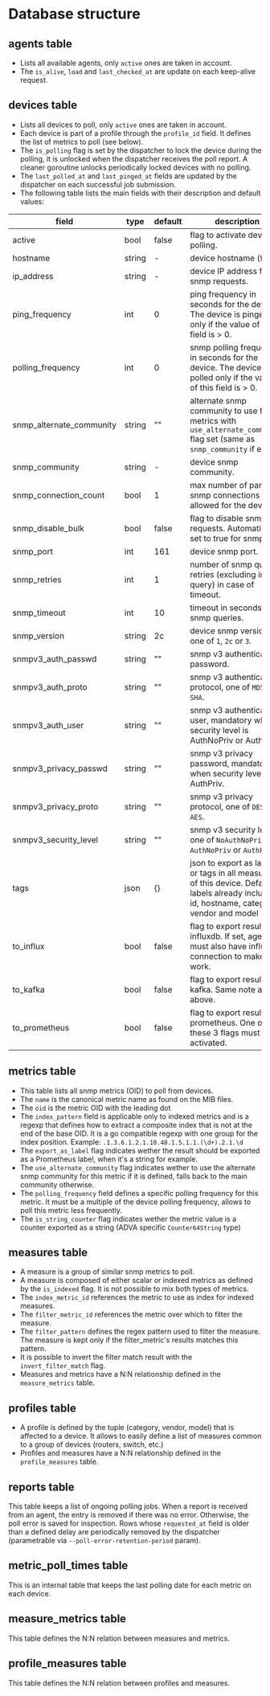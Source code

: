 Database structure
==================

## agents table

- Lists all available agents, only `active` ones are taken in account.
- The `is_alive`, `load` and `last_checked_at` are update on each keep-alive request.

## devices table

- Lists all devices to poll, only `active` ones are taken in account.
- Each device is part of a profile through the `profile_id` field. It defines the list of metrics to poll (see below).
- The `is_polling` flag is set by the dispatcher to lock the device during the polling, it is unlocked when the dispatcher receives the poll report. A cleaner goroutine unlocks periodically locked devices with no polling.
- The `last_polled_at` and `last_pinged_at` fields are updated by the dispatcher on each successful job submission.
- The following table lists the main fields with their description and default values:

| field                      | type   | default | description
| ---------------------------| ------ | ------- | --------------------------------------------------------------
| active                     | bool   | false   | flag to activate device polling.
| hostname                   | string | -       | device hostname (fqdn)
| ip\_address                | string | -       | device IP address for snmp requests.
| ping\_frequency            | int    | 0       | ping frequency in seconds for the device. The device is pinged only if the value of this field is > 0.
| polling\_frequency         | int    | 0       | snmp polling frequency in seconds for the device. The device is polled only if the value of this field is > 0.
| snmp\_alternate\_community | string |""       | alternate snmp community to use for metrics with `use_alternate_community` flag set (same as `snmp_community` if empty)
| snmp\_community            | string | -       | device snmp community.
| snmp\_connection\_count    | bool   | 1       | max number of parallel snmp connections allowed for the device.
| snmp\_disable\_bulk        | bool   | false   | flag to disable snmp bulk requests. Automatically set to true for snmp v1.
| snmp\_port                 | int    | 161     | device snmp port.
| snmp\_retries              | int    | 1       | number of snmp query retries (excluding initial query) in case of timeout.
| snmp\_timeout              | int    | 10      | timeout in seconds for snmp queries.
| snmp\_version              | string | 2c      | device snmp version, one of `1`, `2c` or `3`.
| snmpv3\_auth\_passwd       | string | ""      | snmp v3 authentication password.
| snmpv3\_auth\_proto        | string | ""      | snmp v3 authentication protocol, one of `MD5` or `SHA`.
| snmpv3\_auth\_user         | string | ""      | snmp v3 authentication user, mandatory when security level is AuthNoPriv or AuthPriv.
| snmpv3\_privacy\_passwd    | string | ""      | snmp v3 privacy password, mandatory when security level is AuthPriv.
| snmpv3\_privacy\_proto     | string | ""      | snmp v3 privacy protocol, one of `DES` or `AES`.
| snmpv3\_security\_level    | string | ""      | snmp v3 security level, one of `NoAuthNoPriv`, `AuthNoPriv` or `AuthPriv`.
| tags                       | json   | {}      | json to export as labels or tags in all measures of this device. Default labels already include: id, hostname, category, vendor and model
| to\_influx                 | bool   | false   | flag to export results to influxdb. If set, agents must also have influx connection to make it work.
| to\_kafka                  | bool   | false   | flag to export results to kafka. Same note as above.
| to\_prometheus             | bool   | false   | flag to export results to prometheus. One of these 3 flags must be activated.

## metrics table

- This table lists all snmp metrics (OID) to poll from devices.
- The `name` is the canonical metric name as found on the MIB files.
- The `oid` is the metric OID with the leading dot
- The `index_pattern` field is applicable only to indexed metrics and is a regexp that defines how to extract a composite index that is not at the end of the base OID. It is a go compatible regexp with one group for the index position. Example: `.1.3.6.1.2.1.10.48.1.5.1.1.(\d+).2.1.\d`
- The `export_as_label` flag indicates wether the result should be exported as a Prometheus label, when it's a string for example.
- The `use_alternate_community` flag indicates wether to use the alternate snmp community for this metric if it is defined, falls back to the main community otherwise.
- The `polling_frequency` field defines a specific polling frequency for this metric. It must be a multiple of the device polling frequency, allows to poll this metric less frequently.
- The `is_string_counter` flag indicates wether the metric value is a counter exported as a string (ADVA specific `Counter64String` type)

## measures table

- A measure is a group of similar snmp metrics to poll.
- A measure is composed of either scalar or indexed metrics as defined by the `is_indexed` flag. It is not possible to mix both types of metrics.
- The `index_metric_id` references the metric to use as index for indexed measures.
- The `filter_metric_id` references the metric over which to filter the measure.
- The `filter_pattern` defines the regex pattern used to filter the measure. The measure is kept only if the filter\_metric's results matches this pattern.
- It is possible to invert the filter match result with the `invert_filter_match` flag.
- Measures and metrics have a N:N relationship defined in the `measure_metrics` table.

## profiles table

- A profile is defined by the tuple (category, vendor, model) that is affected to a device. It allows to easily define a list of measures common to a group of devices (routers, switch, etc.)
- Profiles and measures have a N:N relationship defined in the `profile_measures` table.

## reports table

This table keeps a list of ongoing polling jobs. When a report is received from an agent, the entry is removed if there was no error. Otherwise, the poll error is saved for inspection.
Rows whose `requested_at` field is older than a defined delay are periodically removed by the dispatcher (parametrable via `--poll-error-retention-period` param).

## metric\_poll\_times table

This is an internal table that keeps the last polling date for each metric on each device.

## measure\_metrics table

This table defines the N:N relation between measures and metrics.

## profile\_measures table

This table defines the N:N relation between profiles and measures.
